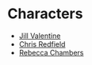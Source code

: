 Characters
===

* [Jill Valentine](./characters/jill_valentine.md)
* [Chris Redfield](./characters/chris_redfield.md)
* [Rebecca Chambers](./characters/rebecca_chambers.md)

